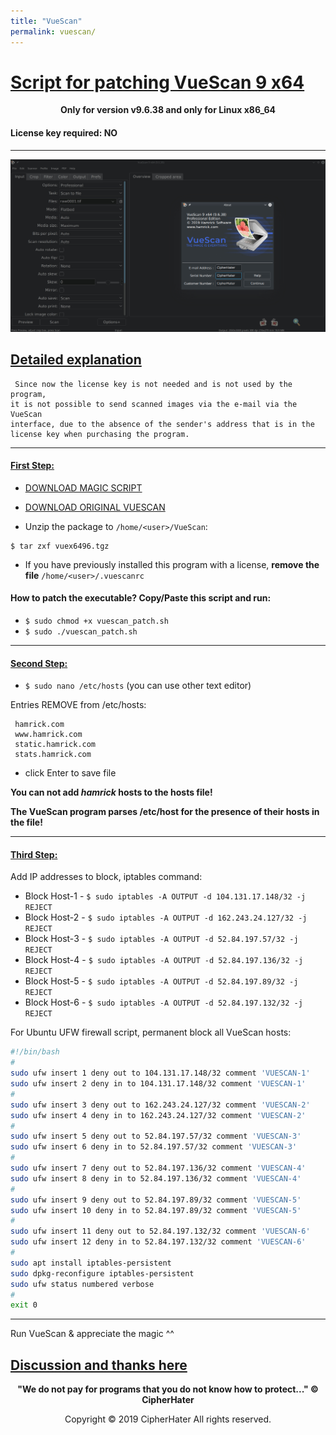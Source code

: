 ```yaml
---
title: "VueScan"
permalink: vuescan/
---
```


# [Script for patching VueScan 9 x64]()

<center>
	<p><b>
		Only for version v9.6.38 and only for Linux x86_64
	</b></p>
</center>

#### License key required: NO

---

![VUESCAN](images/vuescan.jpg)


## [Detailed explanation]()

```
 Since now the license key is not needed and is not used by the program, 
it is not possible to send scanned images via the e-mail via the VueScan
interface, due to the absence of the sender's address that is in the
license key when purchasing the program.
```

---

#### [First Step:]()
 
- [DOWNLOAD MAGIC SCRIPT](https://raw.githubusercontent.com/cipherhater/CipherHater/master/vuescan_patch.sh)

- [DOWNLOAD ORIGINAL VUESCAN](orig/vuex6496.tgz)

- Unzip the package to `/home/<user>/VueScan`:

```
$ tar zxf vuex6496.tgz
```

- If you have previously installed this program with a license,
  **remove the file** `/home/<user>/.vuescanrc`

 
#### How to patch the executable? Copy/Paste this script and run:

- ```$ sudo chmod +x vuescan_patch.sh```
- ```$ sudo ./vuescan_patch.sh```
  
---

#### [Second Step:]()

 - ```$ sudo nano /etc/hosts``` (you can use other text editor)

Entries REMOVE from /etc/hosts:

```
 hamrick.com
 www.hamrick.com
 static.hamrick.com
 stats.hamrick.com
```
 
 - click Enter to save file
 
**You can not add *hamrick* hosts to the hosts file!**

**The VueScan program parses /etc/host for the presence of their hosts in the file!**

---

#### [Third Step:]()
 
Add IP addresses to block, iptables command:

 - Block Host-1 - ```$ sudo iptables -A OUTPUT -d 104.131.17.148/32 -j REJECT```
 - Block Host-2 - ```$ sudo iptables -A OUTPUT -d 162.243.24.127/32 -j REJECT```
 - Block Host-3 - ```$ sudo iptables -A OUTPUT -d 52.84.197.57/32 -j REJECT```
 - Block Host-4 - ```$ sudo iptables -A OUTPUT -d 52.84.197.136/32 -j REJECT```
 - Block Host-5 - ```$ sudo iptables -A OUTPUT -d 52.84.197.89/32 -j REJECT```
 - Block Host-6 - ```$ sudo iptables -A OUTPUT -d 52.84.197.132/32 -j REJECT```

For Ubuntu UFW firewall script, permanent block all VueScan hosts:

```bash
#!/bin/bash
#
sudo ufw insert 1 deny out to 104.131.17.148/32 comment 'VUESCAN-1'
sudo ufw insert 2 deny in to 104.131.17.148/32 comment 'VUESCAN-1'
#
sudo ufw insert 3 deny out to 162.243.24.127/32 comment 'VUESCAN-2'
sudo ufw insert 4 deny in to 162.243.24.127/32 comment 'VUESCAN-2'
#
sudo ufw insert 5 deny out to 52.84.197.57/32 comment 'VUESCAN-3'
sudo ufw insert 6 deny in to 52.84.197.57/32 comment 'VUESCAN-3'
#
sudo ufw insert 7 deny out to 52.84.197.136/32 comment 'VUESCAN-4'
sudo ufw insert 8 deny in to 52.84.197.136/32 comment 'VUESCAN-4'
#
sudo ufw insert 9 deny out to 52.84.197.89/32 comment 'VUESCAN-5'
sudo ufw insert 10 deny in to 52.84.197.89/32 comment 'VUESCAN-5'
#
sudo ufw insert 11 deny out to 52.84.197.132/32 comment 'VUESCAN-6'
sudo ufw insert 12 deny in to 52.84.197.132/32 comment 'VUESCAN-6'
#
sudo apt install iptables-persistent
sudo dpkg-reconfigure iptables-persistent
sudo ufw status numbered verbose
#
exit 0
```

---

 Run VueScan & appreciate the magic ^^

## [Discussion and thanks here](https://gist.github.com/cipherhater/4e75d4e4551db171de03e9618456a7ea)

<center>
    <p><b>
	"We do not pay for programs that you do not know how to protect..." &copy; CipherHater
    </b></p>
</center>

<center>
    <p>
	Copyright &copy; 2019 CipherHater All rights reserved.
    </p>
</center>
